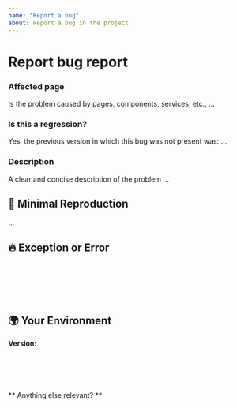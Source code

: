 ```yaml
---
name: "Report a bug"
about: Report a bug in the project
---
```

<!-- 🔅🔅🔅🔅🔅🔅🔅🔅🔅🔅🔅🔅🔅🔅🔅🔅🔅🔅🔅🔅🔅🔅🔅🔅🔅🔅🔅

Hi there! 😄

To speed up issue processing, search open and closed issues before submitting a new one.
Existing issues often contain information about workarounds, resolutions, or progress updates.

🔅🔅🔅🔅🔅🔅🔅🔅🔅🔅🔅🔅🔅🔅🔅🔅🔅🔅🔅🔅🔅🔅🔅🔅🔅🔅🔅🔅🔅 -->

# Report bug report

### Affected page
<!-- Can you point to one or more packages, components, services, etc., as the source of the bug? -->
<!-- ✍️edit: --> Is the problem caused by pages, components, services, etc., ...

### Is this a regression?

<!-- Did this behavior used to work in the previous version? -->
<!-- ✍️ --> Yes, the previous version in which this bug was not present was: ....

### Description

<!-- ✍️ --> A clear and concise description of the problem ...

## 🔬 Minimal Reproduction
<!--
Create and share the minimal reproduction of the problem.
-->
<!-- ✍️ --> ...

## 🔥 Exception or Error
<pre> <code>
<!-- If the problem is accompanied by an exception or error, share it below: -->
<!-- ✍️ -->

</code> </pre>

## 🌍 Your Environment

**Version:**
<pre> <code>
<!-- ✍️ -->

</code> </pre>

** Anything else relevant? **
<!-- ✍️Is this a browser-specific issue? If so, please specify the browser and version. -->

<!-- Some of these issues are: operating system, IDE, package manager, HTTP server, etc.? If so, please mention it below. -->